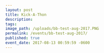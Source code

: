 ```yaml
---
layout: post
title: Kick-A-Thon
description:
tags:
image_path: /uploads/bb-test-aug-2017.PNG
permalink: /events/bb-test-aug-2017/
published: true
event_date: 2017-08-13 00:59:59 -0600
---
```

